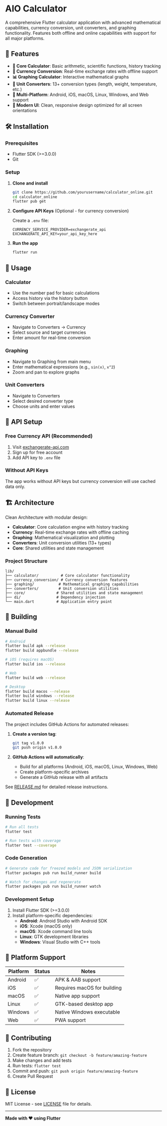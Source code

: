 # AIO Calculator

A comprehensive Flutter calculator application with advanced mathematical capabilities, currency conversion, unit converters, and graphing functionality. Features both offline and online capabilities with support for all major platforms.

## 🚀 Features

- **🧮 Core Calculator**: Basic arithmetic, scientific functions, history tracking
- **💱 Currency Conversion**: Real-time exchange rates with offline support
- **📊 Graphing Calculator**: Interactive mathematical graphs
- **🔄 Unit Converters**: 13+ conversion types (length, weight, temperature, etc.)
- **📱 Multi-Platform**: Android, iOS, macOS, Linux, Windows, and Web support
- **🎨 Modern UI**: Clean, responsive design optimized for all screen orientations

## 🛠️ Installation

### Prerequisites
- Flutter SDK (>=3.0.0)
- Git

### Setup

1. **Clone and install**
   ```bash
   git clone https://github.com/yourusername/calculator_online.git
   cd calculator_online
   flutter pub get
   ```

2. **Configure API Keys** (Optional - for currency conversion)
   
   Create a `.env` file:
   ```env
   CURRENCY_SERVICE_PROVIDER=exchangerate_api
   EXCHANGERATE_API_KEY=your_api_key_here
   ```

3. **Run the app**
   ```bash
   flutter run
   ```

## 📖 Usage

### Calculator
- Use the number pad for basic calculations
- Access history via the history button
- Switch between portrait/landscape modes

### Currency Converter
- Navigate to Converters → Currency
- Select source and target currencies
- Enter amount for real-time conversion

### Graphing
- Navigate to Graphing from main menu
- Enter mathematical expressions (e.g., `sin(x)`, `x^2`)
- Zoom and pan to explore graphs

### Unit Converters
- Navigate to Converters
- Select desired converter type
- Choose units and enter values

## 🔧 API Setup

### Free Currency API (Recommended)
1. Visit [exchangerate-api.com](https://exchangerate-api.com/)
2. Sign up for free account
3. Add API key to `.env` file

### Without API Keys
The app works without API keys but currency conversion will use cached data only.

## 🏗️ Architecture

Clean Architecture with modular design:
- **Calculator**: Core calculation engine with history tracking
- **Currency**: Real-time exchange rates with offline caching
- **Graphing**: Mathematical visualization and plotting
- **Converters**: Unit conversion utilities (13+ types)
- **Core**: Shared utilities and state management

### Project Structure
```
lib/
├── calculator/          # Core calculator functionality
├── currency_conversion/ # Currency conversion features
├── graphing/           # Mathematical graphing capabilities
├── converters/         # Unit conversion utilities
├── core/              # Shared utilities and state management
├── di/                # Dependency injection
└── main.dart          # Application entry point
```

## 🚀 Building

### Manual Build
```bash
# Android
flutter build apk --release
flutter build appbundle --release

# iOS (requires macOS)
flutter build ios --release

# Web
flutter build web --release

# Desktop
flutter build macos --release
flutter build windows --release
flutter build linux --release
```

### Automated Release
The project includes GitHub Actions for automated releases:

1. **Create a version tag**:
   ```bash
   git tag v1.0.0
   git push origin v1.0.0
   ```

2. **GitHub Actions will automatically**:
   - Build for all platforms (Android, iOS, macOS, Linux, Windows, Web)
   - Create platform-specific archives
   - Generate a GitHub release with all artifacts

See [RELEASE.md](RELEASE.md) for detailed release instructions.

## 🧪 Development

### Running Tests
```bash
# Run all tests
flutter test

# Run tests with coverage
flutter test --coverage
```

### Code Generation
```bash
# Generate code for freezed models and JSON serialization
flutter packages pub run build_runner build

# Watch for changes and regenerate
flutter packages pub run build_runner watch
```

### Development Setup
1. Install Flutter SDK (>=3.0.0)
2. Install platform-specific dependencies:
   - **Android**: Android Studio with Android SDK
   - **iOS**: Xcode (macOS only)
   - **macOS**: Xcode command line tools
   - **Linux**: GTK development libraries
   - **Windows**: Visual Studio with C++ tools

## 📱 Platform Support

| Platform | Status | Notes |
|----------|--------|-------|
| Android | ✅ | APK & AAB support |
| iOS | ✅ | Requires macOS for building |
| macOS | ✅ | Native app support |
| Linux | ✅ | GTK-based desktop app |
| Windows | ✅ | Native Windows executable |
| Web | ✅ | PWA support |

## 🤝 Contributing

1. Fork the repository
2. Create feature branch: `git checkout -b feature/amazing-feature`
3. Make changes and add tests
4. Run tests: `flutter test`
5. Commit and push: `git push origin feature/amazing-feature`
6. Create Pull Request

## 📝 License

MIT License - see [LICENSE](LICENSE) file for details.

---

**Made with ❤️ using Flutter**